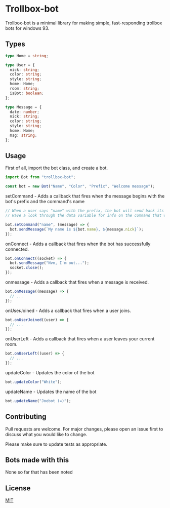 # Trollbox-bot

Trollbox-bot is a minimal library for making simple, fast-responding trollbox bots for windows 93.

## Types

```ts
type Home = string;

type User = {
  nick: string;
  color: string;
  style: string;
  home: Home;
  room: string;
  isBot: boolean;
};

type Message = {
  date: number;
  nick: string;
  color: string;
  style: string;
  home: Home;
  msg: string;
};
```

## Usage

First of all, import the bot class, and create a bot.

```js
import Bot from "trollbox-bot";

const bot = new Bot("Name", "Color", "Prefix", "Welcome message");
```

setCommand - Adds a callback that fires when the message begins with the bot's prefix and the command's name

```js
// When a user says "name" with the prefix, the bot will send back its current nickname.
// Have a look through the data variable for info on the command that was sent.

bot.setCommand("name", (message) => {
  bot.sendMessage(`My name is ${bot.name}, ${message.nick}`);
});
```

onConnect - Adds a callback that fires when the bot has successfully connected.

```js
bot.onConnect((socket) => {
  bot.sendMessage("Nvm, I'm out...");
  socket.close();
});
```

onmessage - Adds a callback that fires when a message is received.

```js
bot.onMessage((message) => {
  // ...
});
```

onUserJoined - Adds a callback that fires when a user joins.

```js
bot.onUserJoined((user) => {
  // ...
});
```

onUserLeft - Adds a callback that fires when a user leaves your current room.

```js
bot.onUserLeft((user) => {
  // ...
});
```

updateColor - Updates the color of the bot

```js
bot.updateColor("White");
```

updateName - Updates the name of the bot

```js
bot.updateName("Joebot (=)");
```

## Contributing

Pull requests are welcome. For major changes, please open an issue first to discuss what you would like to change.

Please make sure to update tests as appropriate.

## Bots made with this

None so far that has been noted

## License

[MIT](https://choosealicense.com/licenses/mit/)
